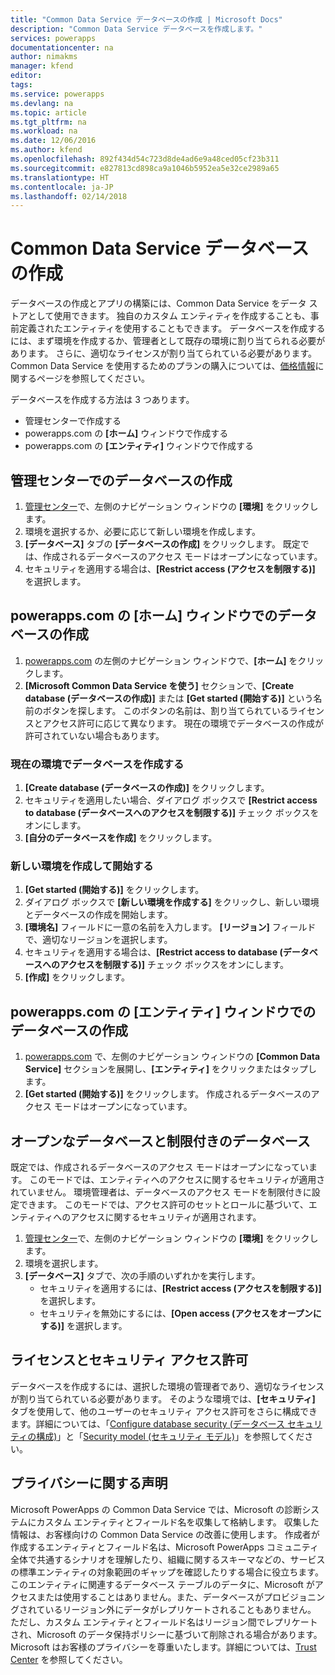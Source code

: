 ```yaml
---
title: "Common Data Service データベースの作成 | Microsoft Docs"
description: "Common Data Service データベースを作成します。"
services: powerapps
documentationcenter: na
author: nimakms
manager: kfend
editor: 
tags: 
ms.service: powerapps
ms.devlang: na
ms.topic: article
ms.tgt_pltfrm: na
ms.workload: na
ms.date: 12/06/2016
ms.author: kfend
ms.openlocfilehash: 892f434d54c723d8de4ad6e9a48ced05cf23b311
ms.sourcegitcommit: e827813cd898ca9a1046b5952ea5e32ce2989a65
ms.translationtype: HT
ms.contentlocale: ja-JP
ms.lasthandoff: 02/14/2018
---
```

# <a name="create-a-common-data-service-database"></a>Common Data Service データベースの作成
データベースの作成とアプリの構築には、Common Data Service をデータ ストアとして使用できます。 独自のカスタム エンティティを作成することも、事前定義されたエンティティを使用することもできます。 データベースを作成するには、まず環境を作成するか、管理者として既存の環境に割り当てられる必要があります。 さらに、適切なライセンスが割り当てられている必要があります。 Common Data Service を使用するためのプランの購入については、[価格情報](pricing-billing-skus.md)に関するページを参照してください。

データベースを作成する方法は 3 つあります。

* 管理センターで作成する
* powerapps.com の **[ホーム]** ウィンドウで作成する
* powerapps.com の **[エンティティ]** ウィンドウで作成する

## <a name="create-a-database-in-the-admin-center"></a>管理センターでのデータベースの作成
1. [管理センター](https://admin.powerapps.com)で、左側のナビゲーション ウィンドウの **[環境]** をクリックします。
2. 環境を選択するか、必要に応じて新しい環境を作成します。
3. **[データベース]** タブの **[データベースの作成]** をクリックします。 既定では、作成されるデータベースのアクセス モードはオープンになっています。
4. セキュリティを適用する場合は、**[Restrict access (アクセスを制限する)]** を選択します。

## <a name="create-a-database-in-the-home-pane-of-powerappscom"></a>powerapps.com の [ホーム] ウィンドウでのデータベースの作成
1. [powerapps.com](https://web.powerapps.com) の左側のナビゲーション ウィンドウで、**[ホーム]** をクリックします。
2. **[Microsoft Common Data Service を使う]** セクションで、**[Create database (データベースの作成)]** または **[Get started (開始する)]** という名前のボタンを探します。 このボタンの名前は、割り当てられているライセンスとアクセス許可に応じて異なります。 現在の環境でデータベースの作成が許可されていない場合もあります。

### <a name="create-database-in-current-environnmet"></a>現在の環境でデータベースを作成する
1. **[Create database (データベースの作成)]** をクリックします。
2. セキュリティを適用したい場合、ダイアログ ボックスで **[Restrict access to database (データベースへのアクセスを制限する)]** チェック ボックスをオンにします。
3. **[自分のデータベースを作成]** をクリックします。

### <a name="get-started-by-creating-a-new-environment"></a>新しい環境を作成して開始する
1. **[Get started (開始する)]** をクリックします。
2. ダイアログ ボックスで **[新しい環境を作成する]** をクリックし、新しい環境とデータベースの作成を開始します。
3. **[環境名]** フィールドに一意の名前を入力します。 **[リージョン]** フィールドで、適切なリージョンを選択します。
4. セキュリティを適用する場合は、**[Restrict access to database (データベースへのアクセスを制限する)]** チェック ボックスをオンにします。
5. **[作成]** をクリックします。

## <a name="create-a-database-in-the-entities-pane-of-powerappscom"></a>powerapps.com の [エンティティ] ウィンドウでのデータベースの作成
1. [powerapps.com](https://web.powerapps.com) で、左側のナビゲーション ウィンドウの **[Common Data Service]** セクションを展開し、**[エンティティ]** をクリックまたはタップします。
2. **[Get started (開始する)]** をクリックします。 作成されるデータベースのアクセス モードはオープンになっています。

## <a name="open-and-restricted-databases"></a>オープンなデータベースと制限付きのデータベース
既定では、作成されるデータベースのアクセス モードはオープンになっています。 このモードでは、エンティティへのアクセスに関するセキュリティが適用されていません。 環境管理者は、データベースのアクセス モードを制限付きに設定できます。 このモードでは、アクセス許可のセットとロールに基づいて、エンティティへのアクセスに関するセキュリティが適用されます。

1. [管理センター](https://admin.powerapps.com)で、左側のナビゲーション ウィンドウの **[環境]** をクリックします。
2. 環境を選択します。
3. **[データベース]** タブで、次の手順のいずれかを実行します。
   * セキュリティを適用するには、**[Restrict access (アクセスを制限する)]** を選択します。
   * セキュリティを無効にするには、**[Open access (アクセスをオープンにする)]** を選択します。

## <a name="license-and-security-permissions"></a>ライセンスとセキュリティ アクセス許可
データベースを作成するには、選択した環境の管理者であり、適切なライセンスが割り当てられている必要があります。 そのような環境では、**[セキュリティ]** タブを使用して、他のユーザーのセキュリティ アクセス許可をさらに構成できます。詳細については、「[Configure database security (データベース セキュリティの構成)](database-security.md)」と「[Security model (セキュリティ モデル)](https://docs.microsoft.com/common-data-service/entity-reference/security-model)」を参照してください。

## <a name="privacy-notice"></a>プライバシーに関する声明
Microsoft PowerApps の Common Data Service では、Microsoft の診断システムにカスタム エンティティとフィールド名を収集して格納します。  収集した情報は、お客様向けの Common Data Service の改善に使用します。 作成者が作成するエンティティとフィールド名は、Microsoft PowerApps コミュニティ全体で共通するシナリオを理解したり、組織に関するスキーマなどの、サービスの標準エンティティの対象範囲のギャップを確認したりする場合に役立ちます。 このエンティティに関連するデータベース テーブルのデータに、Microsoft がアクセスまたは使用することはありません。また、データベースがプロビジョニングされているリージョン外にデータがレプリケートされることもありません。 ただし、カスタム エンティティとフィールド名はリージョン間でレプリケートされ、Microsoft のデータ保持ポリシーに基づいて削除される場合があります。 Microsoft はお客様のプライバシーを尊重いたします。詳細については、[Trust Center](https://www.microsoft.com/trustcenter/Privacy/default.aspx) を参照してください。

